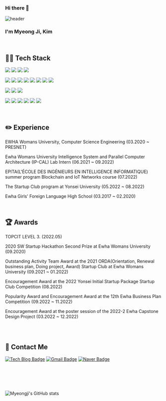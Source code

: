 ### Hi there 👋

<!--
**Gom3rye/Gom3rye** is a ✨ _special_ ✨ repository because its `README.md` (this file) appears on your GitHub profile.

Here are some ideas to get you started:

- 🔭 I’m currently working on ...
- 🌱 I’m currently learning ...
- 👯 I’m looking to collaborate on ...
- 🤔 I’m looking for help with ...
- 💬 Ask me about ...
- 📫 How to reach me: ...
- 😄 Pronouns: ...
- ⚡ Fun fact: ...
-->


![header](https://capsule-render.vercel.app/api?type=waving&color=006400&text=Welcome!&fontColor=F0FFF0)

### I'm Myeong Ji, Kim

<br>

## 👩‍💻 Tech Stack

<img src="https://img.shields.io/badge/python-3776AB?style=for-the-badge&logo=python&logoColor=white"> <img src="https://img.shields.io/badge/c++-00599C?style=for-the-badge&logo=c%2B%2B&logoColor=white"> <img src="https://img.shields.io/badge/c-A8B9CC?style=for-the-badge&logo=c%2B%2B&logoColor=white"> <img src="https://img.shields.io/badge/java-007396?style=for-the-badge&logo=java&logoColor=white">

<img src="https://img.shields.io/badge/pytorch-EE4C2C?style=for-the-badge&logo=pytorch&logoColor=white"> <img src="https://img.shields.io/badge/tensorflow-FF6F00?style=for-the-badge&logo=tensorflow&logoColor=white"> <img src="https://img.shields.io/badge/mysql-4479A1?style=for-the-badge&logo=mysql&logoColor=white"> <img src="https://img.shields.io/badge/mariadb-003545?style=for-the-badge&logo=mariadb&logoColor=white"> <img src="https://img.shields.io/badge/oracle-F80000?style=for-the-badge&logo=oracle&logoColor=white"> <img src="https://img.shields.io/badge/springboot-6DB33F?style=for-the-badge&logo=springboot&logoColor=white"> <img src="https://img.shields.io/badge/react-61DAFB?style=for-the-badge&logo=react&logoColor=black"> <img src="https://img.shields.io/badge/django-092E20?style=for-the-badge&logo=django&logoColor=black">

<img src="https://img.shields.io/badge/html-E34F26?style=for-the-badge&logo=html5&logoColor=white"> <img src="https://img.shields.io/badge/css-1572B6?style=for-the-badge&logo=css3&logoColor=white"> <img src="https://img.shields.io/badge/javascript-F7DF1E?style=for-the-badge&logo=javascript&logoColor=white">

<img src="https://img.shields.io/badge/github-181717?style=for-the-badge&logo=github&logoColor=white"> <img src="https://img.shields.io/badge/git-F05032?style=for-the-badge&logo=git&logoColor=white"> <img src="https://img.shields.io/badge/slack-4A154B?style=for-the-badge&logo=slack&logoColor=white"> <img src="https://img.shields.io/badge/microsoft teams-6264A7?style=for-the-badge&logo=microsoft teams&logoColor=white"> <img src="https://img.shields.io/badge/gradle-02303A?style=for-the-badge&logo=gradle&logoColor=white"> <img src="https://img.shields.io/badge/amazonaws-232F3E?style=for-the-badge&logo=amazonaws&logoColor=white"> 

<br>

## ✏️ Experience

EWHA Womans University, Computer Science Engineering  (03.2020 ~ PRESNET)

Ewha Womans University Intelligence System and Parallel Computer Architecture (IP-CAL) Lab Intern  (06.2021 ~ 09.2022)

EPITA(L'ÉCOLE DES INGÉNIEURS EN INTELLIGENCE INFORMATIQUE) summer program Blockchain and IoT Networks course  (07.2022)

The Startup Club program at Yonsei University  (05.2022 ~ 08.2022)

Ewha Girls' Foreign Language High School  (03.2017 ~ 02.2020)

<br>

## 🏆 Awards
TOPCIT LEVEL 3. (2022.05)

2020 SW Startup Hackathon Second Prize at Ewha Womans University  (09.2020)

Outstanding Activity Team Award at the 2021 ORDA(Orientation, Renewal business plan, Doing project, Award) Startup Club at Ewha Womans University  (09.2021 ~ 01.2022)

Encouragement Award at the 2022 Yonsei Initial Startup Package Startup Club Competition  (08.2022)

Popularity Award and Encouragement Award at the 12th Ewha Business Plan Competition  (09.2022 ~ 11.2022)

Encouragement Award at the poster session of the 2022-2 Ewha Capstone Design Project  (03.2022 ~ 12.2022)

<br><br>



## 💌 Contact Me
[![Tech Blog Badge](https://img.shields.io/badge/tistory-000000?style=flat-square&logo=tistroy&logoColor=white&link=https://https://gom3rye.tistory.com/)](https://gom3rye.tistory.com/)
[![Gmail Badge](https://img.shields.io/badge/Gmail-d14836?style=flat-square&logo=Gmail&logoColor=white&link=mailto:kang6@ewhain.net)](mailto:kimmyeongji3@gmail.com)
[![Naver Badge](https://img.shields.io/badge/Naver-03C75A?style=flat-square&logo=Naver&logoColor=white&link=mailto:audwnsrla1@naver.com)](mailto:audwnsrla1@naver.com)

<br> <br>


<br>

![Myeongji's GitHub stats](https://github-readme-stats.vercel.app/api?username=gom3rye&show_icons=true&theme=radical)
